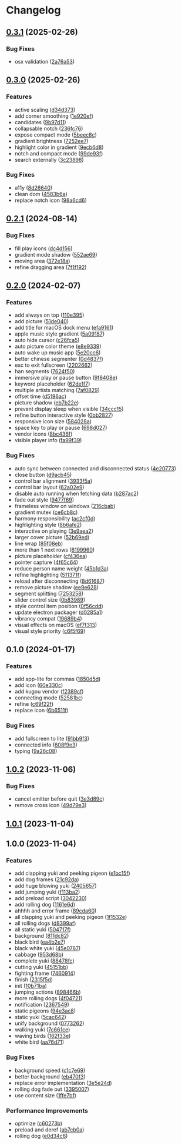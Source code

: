# Changelog

## [0.3.1](https://github.com/CyanSalt/lyrically/compare/v0.3.0...v0.3.1) (2025-02-26)

### Bug Fixes

* osx validation ([2a76a53](https://github.com/CyanSalt/lyrically/commit/2a76a53601566b2218d2105888bf2624ba45d575))

## [0.3.0](https://github.com/CyanSalt/lyrically/compare/v0.2.1...v0.3.0) (2025-02-26)

### Features

* active scaling ([d34d373](https://github.com/CyanSalt/lyrically/commit/d34d3732101b72347ac0f982801c4789a44e30a7))
* add corner smoothing ([1e920ef](https://github.com/CyanSalt/lyrically/commit/1e920ef9a226a5880a57ba39436ae5ab7a66ba4d))
* candidates ([9b97d11](https://github.com/CyanSalt/lyrically/commit/9b97d119960975d430869e20ae494e0772a58d2e))
* collapsable notch ([236fc76](https://github.com/CyanSalt/lyrically/commit/236fc76a1d437a6e31f879d0d2a283aa323d48cd))
* expose compact mode ([5beec8c](https://github.com/CyanSalt/lyrically/commit/5beec8c000541855d4e8925068978082d474ce3c))
* gradient brightness ([7252ee7](https://github.com/CyanSalt/lyrically/commit/7252ee7b596a1ff68d0527bea4ca0d91d8fdeb0b))
* highlight color in gradient ([9ecb6d8](https://github.com/CyanSalt/lyrically/commit/9ecb6d86b2b302186f12da9263497e1469f39b21))
* notch and compact mode ([99de93f](https://github.com/CyanSalt/lyrically/commit/99de93f67df10e027bd8264e430f82005676ef55))
* search externally ([3c23898](https://github.com/CyanSalt/lyrically/commit/3c2389821d8c9becd04f2fbe1bc5dfe1a13a29e6))

### Bug Fixes

* a11y ([8d26640](https://github.com/CyanSalt/lyrically/commit/8d2664054c13441a6903243103e5c5155c7d4748))
* clean dom ([4583b6a](https://github.com/CyanSalt/lyrically/commit/4583b6a98f5086a297d463bee44e2a9706799200))
* replace notch icon ([98a6cd6](https://github.com/CyanSalt/lyrically/commit/98a6cd6b0bdbaf371a03dca5fdfc85fe32d7fdbf))

## [0.2.1](https://github.com/CyanSalt/lyrically/compare/v0.2.0...v0.2.1) (2024-08-14)


### Bug Fixes

* fill play icons ([dc4d156](https://github.com/CyanSalt/lyrically/commit/dc4d156040f4f7997dcdae74091a726130d1681f))
* gradient mode shadow ([552ae69](https://github.com/CyanSalt/lyrically/commit/552ae698b72faa214533308ab587104c909a2a35))
* moving area ([372e18a](https://github.com/CyanSalt/lyrically/commit/372e18a62a7be1c76698a185d75df74627afc066))
* refine dragging area ([7f1f192](https://github.com/CyanSalt/lyrically/commit/7f1f192be4f88b117dfa6ae58df8303958c03389))

## [0.2.0](https://github.com/CyanSalt/lyrically/compare/v0.1.0...v0.2.0) (2024-02-07)


### Features

* add always on top ([110e395](https://github.com/CyanSalt/lyrically/commit/110e395a0da28e94ceec7731bea28ffabaa80aa3))
* add picture ([51de040](https://github.com/CyanSalt/lyrically/commit/51de0403706e872d249f098f25053879e3594214))
* add title for macOS dock menu ([efa9161](https://github.com/CyanSalt/lyrically/commit/efa9161efb117bd5de07de095944b1ea45509ba1))
* apple music style gradient ([5a09187](https://github.com/CyanSalt/lyrically/commit/5a0918740c537ec75187d80c72dfe4ded24fd039))
* auto hide cursor ([c26fca5](https://github.com/CyanSalt/lyrically/commit/c26fca5f57fad2d44e816e103e6b4fe734eef8c7))
* auto picture color theme ([e8e9339](https://github.com/CyanSalt/lyrically/commit/e8e93390e94c231919cf62aa960a3fd1a5ef8cc0))
* auto wake up music app ([5e20cc6](https://github.com/CyanSalt/lyrically/commit/5e20cc6b4990185467902ffab5aa6531c209b910))
* better chinese segmenter ([0d4837f](https://github.com/CyanSalt/lyrically/commit/0d4837fb0e6a882f913ba72c524c2ebd27016229))
* esc to exit fullscreen ([2202662](https://github.com/CyanSalt/lyrically/commit/220266236a4d6cc88346ef06c7fc05b02ae71fa1))
* han segments ([7624f50](https://github.com/CyanSalt/lyrically/commit/7624f50bb72baa5a3e873f3516c07ef5886d714f))
* immersive play or pause button ([9f8408e](https://github.com/CyanSalt/lyrically/commit/9f8408ed1e6ffed4a65b1cb0bfde469aec40ce90))
* keyword placeholder ([62de1f7](https://github.com/CyanSalt/lyrically/commit/62de1f72e79639f430761cda154876daf3d0236b))
* multiple artists matching ([7af0829](https://github.com/CyanSalt/lyrically/commit/7af08292aff0e39ff283e527764c7cdf9217981b))
* offset time ([d5196ac](https://github.com/CyanSalt/lyrically/commit/d5196ac0eaef3c5b7256677312afc841e85d56fd))
* picture shadow ([eb7b22e](https://github.com/CyanSalt/lyrically/commit/eb7b22e4a6b1f30cb74ff3fd5ede2e78793c02fc))
* prevent display sleep when visible ([34ccc15](https://github.com/CyanSalt/lyrically/commit/34ccc1507c4bbe01c2440e5215ac9bfeb524ffa6))
* refine button interactive style ([0bb2827](https://github.com/CyanSalt/lyrically/commit/0bb282732d22bff5d5d326d3c219472f1d311345))
* responsive icon size ([584028a](https://github.com/CyanSalt/lyrically/commit/584028a3ef03b82c86db994bb78e753083f4761c))
* space key to play or pause ([698d027](https://github.com/CyanSalt/lyrically/commit/698d027a2a8357714d1b6e0f7b7886c4705aed92))
* vendor icons ([8bc436f](https://github.com/CyanSalt/lyrically/commit/8bc436f02cc686b0e96756f93ac1de28982a05d0))
* visible player info ([fa99f39](https://github.com/CyanSalt/lyrically/commit/fa99f39b38da8ae497193a28990575aed7d351c3))


### Bug Fixes

* auto sync between connected and disconnected status ([4e20773](https://github.com/CyanSalt/lyrically/commit/4e207738297a4ac09a15d5c392b88878b09fa0ad))
* close button ([d9acb45](https://github.com/CyanSalt/lyrically/commit/d9acb45f5fa4d2fb031df6aa341b0ae4af2ac733))
* control bar alignment ([3933f5a](https://github.com/CyanSalt/lyrically/commit/3933f5abc7823bcac11feb76688fe3bf78e1dca4))
* control bar layout ([62a02e9](https://github.com/CyanSalt/lyrically/commit/62a02e9eb19dc3a0a84f8bfcda646fa56736e447))
* disable auto running when fetching data ([b287ac2](https://github.com/CyanSalt/lyrically/commit/b287ac259f3c96d9f909001efb3b3bfae3cd418b))
* fade out style ([9477f69](https://github.com/CyanSalt/lyrically/commit/9477f698f3c014667568ca34007710a9282451fe))
* frameless window on windows ([216cbab](https://github.com/CyanSalt/lyrically/commit/216cbab927a38371fa792273df08280d9e3ab7ba))
* gradient mutex ([ce6cb8c](https://github.com/CyanSalt/lyrically/commit/ce6cb8ccc9aa204087cb65af2b1b9cc47ef35398))
* harmony responsibility ([ac2cf0d](https://github.com/CyanSalt/lyrically/commit/ac2cf0db158cf71356fc9fd4f8e0e58de22e0b55))
* highlighting style ([8b6afe2](https://github.com/CyanSalt/lyrically/commit/8b6afe265aba383dd36f2549ccc74a5cb563e45f))
* interactive on playing ([3e9aea2](https://github.com/CyanSalt/lyrically/commit/3e9aea230dc2a6d1bdeef50e6330c4bb32cada46))
* larger cover picture ([52b69ed](https://github.com/CyanSalt/lyrically/commit/52b69ed990c06589d732abfd072f8b1023ed8c4d))
* line wrap ([85f08eb](https://github.com/CyanSalt/lyrically/commit/85f08ebaa90fee6e874a0d163c3c83b177ffdb7b))
* more than 1 next rows ([6199960](https://github.com/CyanSalt/lyrically/commit/6199960cbe4e378b30decb5334dfba11aa18177e))
* picture placeholder ([cf436ea](https://github.com/CyanSalt/lyrically/commit/cf436eaf8010e8a62d7c231207f894872c9439a0))
* pointer capture ([4f65c64](https://github.com/CyanSalt/lyrically/commit/4f65c6402ff6693e1e7a1ca2511242765ba74ee0))
* reduce person name weight ([45b1d3a](https://github.com/CyanSalt/lyrically/commit/45b1d3a005f2344cfaf764908856a5532a8b2a8f))
* refine highlighting ([511371f](https://github.com/CyanSalt/lyrically/commit/511371f12a36c0f0efdf1f6046520341bc0b204f))
* reload after disconnecting ([8d61687](https://github.com/CyanSalt/lyrically/commit/8d61687bdf703475f7ddb7fa5df26e9a8fb16482))
* remove picture shadow ([ee9e628](https://github.com/CyanSalt/lyrically/commit/ee9e6288c0e2bceebb92d512815d1db0006ef3a7))
* segment splitting ([7253258](https://github.com/CyanSalt/lyrically/commit/7253258faf80c9a0e7eb318f705c208b46d7c4fa))
* slider control size ([0b83989](https://github.com/CyanSalt/lyrically/commit/0b83989bbb12a87e11ade20a7675c556ff0c4fac))
* style control item position ([0f56cdd](https://github.com/CyanSalt/lyrically/commit/0f56cdded6268d1558703fcda592139a8d8eceee))
* update electron packager ([d0285a1](https://github.com/CyanSalt/lyrically/commit/d0285a12954c5874004046e9f444ca0fa9409043))
* vibrancy compat ([19689b4](https://github.com/CyanSalt/lyrically/commit/19689b417a7ef108eadad524ba87b94aa984d043))
* visual effects on macOS ([ef7f313](https://github.com/CyanSalt/lyrically/commit/ef7f31351d710dcb548fbb141173a7895ceeebe4))
* visual style priority ([c6f5f69](https://github.com/CyanSalt/lyrically/commit/c6f5f692f1588aabfa6840a08acb064185a89f05))

## 0.1.0 (2024-01-17)


### Features

* add app-lite for commas ([1850d5d](https://github.com/CyanSalt/lyrically/commit/1850d5df8d2218ab4350725ed4834c9e76e06f57))
* add icon ([60e330c](https://github.com/CyanSalt/lyrically/commit/60e330c67ab70b6ff57deb004554d2253518cf0e))
* add kugou vendor ([f2389cf](https://github.com/CyanSalt/lyrically/commit/f2389cfbe4f4dedb85d8aaf1744a4f3fb79f83cf))
* connecting mode ([52581bc](https://github.com/CyanSalt/lyrically/commit/52581bc2b018418951867225f00712848800379e))
* refine ([c69f22f](https://github.com/CyanSalt/lyrically/commit/c69f22f631b14977e3c14bc1289d8d617b814274))
* replace icon ([6b6511f](https://github.com/CyanSalt/lyrically/commit/6b6511f5dcc4462a72d58f3ba182ab58adac984c))


### Bug Fixes

* add fullscreen to lite ([91bb9f3](https://github.com/CyanSalt/lyrically/commit/91bb9f346f6cf95178414d0a51352e9633bdba70))
* connected info ([608f9e3](https://github.com/CyanSalt/lyrically/commit/608f9e31b7ff2600929d21e51409757bbd96543f))
* typing ([9a26c08](https://github.com/CyanSalt/lyrically/commit/9a26c080b319aeb58ce9256ace4447c49c5eb231))

## [1.0.2](https://github.com/CyanSalt/re-pwsbh/compare/v1.0.1...v1.0.2) (2023-11-06)


### Bug Fixes

* cancel emitter before quit ([3e3d89c](https://github.com/CyanSalt/re-pwsbh/commit/3e3d89c35a14c2236d2ce8e1d022493c35c7e67a))
* remove cross icon ([49d79e3](https://github.com/CyanSalt/re-pwsbh/commit/49d79e36858d22ffc6dadbcbe688ff6a5541904e))

## [1.0.1](https://github.com/CyanSalt/re-pwsbh/compare/v1.0.0...v1.0.1) (2023-11-04)

## 1.0.0 (2023-11-04)


### Features

* add clapping yuki and peeking pigeon ([e1bc15f](https://github.com/CyanSalt/re-pwsbh/commit/e1bc15fc7f19f3990a8f3fbe2100b48df19785ac))
* add dog frames ([21c92da](https://github.com/CyanSalt/re-pwsbh/commit/21c92da72727722ae358a40629d60088d68987dc))
* add huge blowing yuki ([2405657](https://github.com/CyanSalt/re-pwsbh/commit/2405657f87f6779cbe9704aada58cecf610dd06a))
* add jumping yuki ([f113ba2](https://github.com/CyanSalt/re-pwsbh/commit/f113ba289950c2410b38e797f6a90ca51d5ccceb))
* add preload script ([3042230](https://github.com/CyanSalt/re-pwsbh/commit/3042230472bd6149ea6d4b0d36b7592e02171d91))
* add rolling dog ([1161e6d](https://github.com/CyanSalt/re-pwsbh/commit/1161e6dfa7fda68d9538f043d7ae85c2b764a0e4))
* ahhhh and error frame ([89cda60](https://github.com/CyanSalt/re-pwsbh/commit/89cda6001bca31f82dcb7775e30b20e855c30ac2))
* all clapping yuki and peeking pigeon ([1f1532e](https://github.com/CyanSalt/re-pwsbh/commit/1f1532e364e999256c9cb41963d447006015a733))
* all rolling dogs ([d8399af](https://github.com/CyanSalt/re-pwsbh/commit/d8399af8111fc1a432114f2f211b26a1593a1fda))
* all static yuki ([504717f](https://github.com/CyanSalt/re-pwsbh/commit/504717f58a17e69625c254de76bd241f15d2ec81))
* background ([811dc82](https://github.com/CyanSalt/re-pwsbh/commit/811dc82da52815041d905ef2fb4793feaa7b05f7))
* black bird ([ea4b2e7](https://github.com/CyanSalt/re-pwsbh/commit/ea4b2e7707fa90ef7f5b63357cbb0c34afc079f2))
* black white yuki ([45e0767](https://github.com/CyanSalt/re-pwsbh/commit/45e0767a86aff18a65b6d28a45c4cd21aae292cc))
* cabbage ([953d68b](https://github.com/CyanSalt/re-pwsbh/commit/953d68b9bd59ccb879876bde62b5361556f80638))
* complete yuki ([88478fc](https://github.com/CyanSalt/re-pwsbh/commit/88478fc0364eed4be9e89192fd93641cecdb6720))
* cutting yuki ([45151bb](https://github.com/CyanSalt/re-pwsbh/commit/45151bb647603ce6e9bef2a7f52118ec63828a0a))
* fighting frame ([7460914](https://github.com/CyanSalt/re-pwsbh/commit/74609142b7b2c2aea034023747e414b6fb5104a5))
* finish ([2315f5d](https://github.com/CyanSalt/re-pwsbh/commit/2315f5de8770af90a2dcf622f3791ef24ebd70b5))
* init ([10b71ba](https://github.com/CyanSalt/re-pwsbh/commit/10b71ba2e11a8864e9e384c382df4d30a6adf420))
* jumping actions ([898466b](https://github.com/CyanSalt/re-pwsbh/commit/898466b54c1157bb55f3a18a18fea5ee31637306))
* more rolling dogs ([4f04721](https://github.com/CyanSalt/re-pwsbh/commit/4f047213a8b5cd1e1477b389afa3e7d65c7e1297))
* notification ([2367549](https://github.com/CyanSalt/re-pwsbh/commit/2367549efa785e79f586f0c8cd995465de4fc28d))
* static pigeons ([94e3ac8](https://github.com/CyanSalt/re-pwsbh/commit/94e3ac81041b23ca2d5023776a64767bd19fd090))
* static yuki ([5cac642](https://github.com/CyanSalt/re-pwsbh/commit/5cac64277663e29bebbbd5076e1757cc63725d02))
* unify background ([0773262](https://github.com/CyanSalt/re-pwsbh/commit/0773262b0d04ff2ad1c1bb10329fcc6ee39c8a0d))
* walking yuki ([7c661ce](https://github.com/CyanSalt/re-pwsbh/commit/7c661ce40f6ea181b5edcc8ba1636af42d6010bb))
* waving birds ([162f33e](https://github.com/CyanSalt/re-pwsbh/commit/162f33e3eaae27ed5ca920eeb95193c4c1fa232c))
* white bird ([aa76d71](https://github.com/CyanSalt/re-pwsbh/commit/aa76d710069f3554e9389bbcb660cc50c1735b4e))


### Bug Fixes

* background speed ([c1c7e69](https://github.com/CyanSalt/re-pwsbh/commit/c1c7e6943f4f817c4928f701753ce775eb7957b1))
* better background ([eb470f3](https://github.com/CyanSalt/re-pwsbh/commit/eb470f3f281a0140d5b029a5578ba3b86b8cf7de))
* replace error implementation ([3e5e24d](https://github.com/CyanSalt/re-pwsbh/commit/3e5e24dbe8fc6bea54c4d63decd97da8224aaa0c))
* rolling dog fade out ([3395007](https://github.com/CyanSalt/re-pwsbh/commit/3395007ea81a13968f540aa8f7c39c57ad2afb96))
* use content size ([1ffe7bf](https://github.com/CyanSalt/re-pwsbh/commit/1ffe7bf309f2cae0e7af1abeaa7cd80a879713a8))


### Performance Improvements

* optimize ([c60273b](https://github.com/CyanSalt/re-pwsbh/commit/c60273b6e24b038bd72b5f116d5e928ed5792fd0))
* preload and deref ([ab7cb0a](https://github.com/CyanSalt/re-pwsbh/commit/ab7cb0ade2ac0a413413e11a47e04a375c5e9b7a))
* rolling dog ([e0d34c6](https://github.com/CyanSalt/re-pwsbh/commit/e0d34c63627a6fe9b3d8247661d131ba2d573e89))
